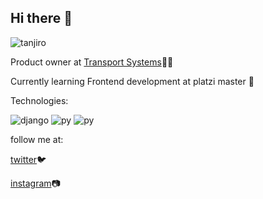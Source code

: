 ## Hi there 🏴
![tanjiro](https://i.pinimg.com/originals/67/7b/ae/677bae7a40b03ec5b65c7979c4bb4c80.gif)

Product owner at [Transport Systems](https://www.transportsystems.co/)👷‍♂️

Currently learning Frontend development at platzi master 🌱 

Technologies:

![django](https://img.shields.io/badge/Django-092E20?style=for-the-badge&logo=django&logoColor=green
)
![py](https://img.shields.io/badge/Python-FFD43B?style=for-the-badge&logo=python&logoColor=blue
)
![py](https://img.shields.io/badge/JavaScript-323330?style=for-the-badge&logo=javascript&logoColor=F7DF1E
)

follow me at:

[twitter](https://twitter.com/Juli666n)🐦

[instagram](https://www.instagram.com/juli666n/)📷

<!--
**juli666n/juli666n** is a ✨ _special_ ✨ repository because its `README.md` (this file) appears on your GitHub profile.

Here are some ideas to get you started:

- 🔭 I’m currently working on ...
- 🌱 I’m currently learning ...
- 👯 I’m looking to collaborate on ...
- 🤔 I’m looking for help with ...
- 💬 Ask me about ...
- 📫 How to reach me: ...
- 😄 Pronouns: ...
- ⚡ Fun fact: ...
-->
